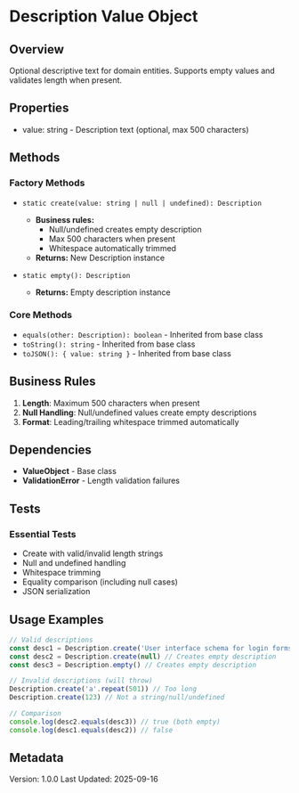 # Description Value Object

## Overview

Optional descriptive text for domain entities. Supports empty values and validates length when present.

## Properties

- value: string - Description text (optional, max 500 characters)

## Methods

### Factory Methods

- `static create(value: string | null | undefined): Description`

  - **Business rules:**
    - Null/undefined creates empty description
    - Max 500 characters when present
    - Whitespace automatically trimmed
  - **Returns:** New Description instance

- `static empty(): Description`
  - **Returns:** Empty description instance

### Core Methods

- `equals(other: Description): boolean` - Inherited from base class
- `toString(): string` - Inherited from base class
- `toJSON(): { value: string }` - Inherited from base class

## Business Rules

1. **Length**: Maximum 500 characters when present
2. **Null Handling**: Null/undefined values create empty descriptions
3. **Format**: Leading/trailing whitespace trimmed automatically

## Dependencies

- **ValueObject<string>** - Base class
- **ValidationError** - Length validation failures

## Tests

### Essential Tests

- Create with valid/invalid length strings
- Null and undefined handling
- Whitespace trimming
- Equality comparison (including null cases)
- JSON serialization

## Usage Examples

```typescript
// Valid descriptions
const desc1 = Description.create('User interface schema for login forms')
const desc2 = Description.create(null) // Creates empty description
const desc3 = Description.empty() // Creates empty description

// Invalid descriptions (will throw)
Description.create('a'.repeat(501)) // Too long
Description.create(123) // Not a string/null/undefined

// Comparison
console.log(desc2.equals(desc3)) // true (both empty)
console.log(desc1.equals(desc2)) // false
```

## Metadata

Version: 1.0.0
Last Updated: 2025-09-16
